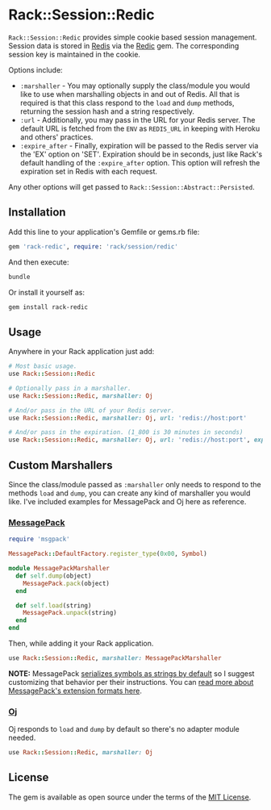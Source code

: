 # Rack::Session::Redic

`Rack::Session::Redic` provides simple cookie based session management. Session
data is stored in [Redis](redis) via the [Redic](redic) gem. The corresponding
session key is maintained in the cookie.

Options include:

- `:marshaller` - You may optionally supply the class/module you would like to
  use when marshalling objects in and out of Redis. All that is required is that
  this class respond to the `load` and `dump` methods, returning the session hash
  and a string respectively.
- `:url` - Additionally, you may pass in the URL for your Redis server. The
  default URL is fetched from the `ENV` as `REDIS_URL` in keeping with Heroku and
  others' practices.
- `:expire_after` - Finally, expiration will be passed to the Redis server via
  the 'EX' option on 'SET'. Expiration should be in seconds, just like Rack's
  default handling of the `:expire_after` option. This option will refresh the
  expiration set in Redis with each request.

Any other options will get passed to `Rack::Session::Abstract::Persisted`.

## Installation

Add this line to your application's Gemfile or gems.rb file:

```ruby
gem 'rack-redic', require: 'rack/session/redic'
```

And then execute:

```sh
bundle
```

Or install it yourself as:

```sh
gem install rack-redic
```

## Usage

Anywhere in your Rack application just add:

```ruby
# Most basic usage.
use Rack::Session::Redic

# Optionally pass in a marshaller.
use Rack::Session::Redic, marshaller: Oj

# And/or pass in the URL of your Redis server.
use Rack::Session::Redic, marshaller: Oj, url: 'redis://host:port'

# And/or pass in the expiration. (1_800 is 30 minutes in seconds)
use Rack::Session::Redic, marshaller: Oj, url: 'redis://host:port', expire_after: 1_800
```

## Custom Marshallers

Since the class/module passed as `:marshaller` only needs to respond to the
methods `load` and `dump`, you can create any kind of marshaller you would like.
I've included examples for MessagePack and Oj here as reference.

### [MessagePack](msgpack)

```ruby
require 'msgpack'

MessagePack::DefaultFactory.register_type(0x00, Symbol)

module MessagePackMarshaller
  def self.dump(object)
    MessagePack.pack(object)
  end

  def self.load(string)
    MessagePack.unpack(string)
  end
end
```

Then, while adding it your Rack application.

```ruby
use Rack::Session::Redic, marshaller: MessagePackMarshaller
```

**NOTE:** MessagePack [serializes symbols as strings by default](symbols) so I
suggest customizing that behavior per their instructions. You can [read more
about MessagePack's extension formats here](extensions).

### [Oj](oj)

Oj responds to `load` and `dump` by default so there's no adapter module needed.

```ruby
use Rack::Session::Redic, marshaller: Oj
```

## License

The gem is available as open source under the terms of the [MIT
License](http://opensource.org/licenses/MIT).

[extensions]: https://github.com/msgpack/msgpack/blob/master/spec.md#types-extension-type
[msgpack]: https://github.com/msgpack/msgpack-ruby
[oj]: https://github.com/ohler55/oj
[redic]: https://github.com/amakawa/redic
[redis]: http://redis.io
[symbols]: https://github.com/msgpack/msgpack-ruby#serializing-and-deserializing-symbols
